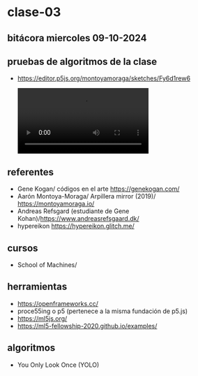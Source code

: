 # clase-03
## bitácora miercoles 09-10-2024

## pruebas de algoritmos de la clase

* <https://editor.p5js.org/montoyamoraga/sketches/Fy6d1rew6>

  ![video explicativo](./Recorder_09102024_103740.mp4) 

## referentes

* Gene Kogan/ códigos en el arte <https://genekogan.com/>
* Aarón Montoya-Moraga/ Arpillera mirror (2019)/ <https://montoyamoraga.io/>
* Andreas Refsgard (estudiante de Gene Kohan)/<https://www.andreasrefsgaard.dk/>
* hypereikon <https://hypereikon.glitch.me/>

## cursos

* School of Machines/

## herramientas

* <https://openframeworks.cc/>
* proce55ing o p5 (pertenece a la misma fundación de p5.js)
* <https://ml5js.org/>
* <https://ml5-fellowship-2020.github.io/examples/>
  
## algoritmos

* You Only Look Once (YOLO)

  

  
